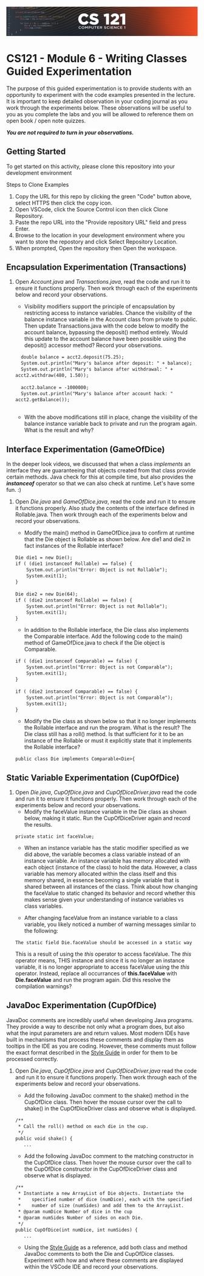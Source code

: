 ![CS121 Banner](CS121-BANNER.svg)
# CS121 - Module 6 - Writing Classes Guided Experimentation
The purpose of this guided experimentation is to provide students with an opportunity to experiment with the code examples presented in the lecture. It is important to keep detailed observation in your coding journal as you work through the experiments below. These observations will be useful to you as you complete the labs and you will be allowed to reference them on open book / open note quizzes.  

***You are not required to turn in your observations.***
## Getting Started
To get started on this activity, please clone this repository into your development environment  

Steps to Clone Examples
1. Copy the URL for this repo by clicking the green "Code" button above, select HTTPS then click the copy icon.
2. Open VSCode, click the Source Control icon then click Clone Repository.
3. Paste the repo URL into the "Provide repository URL" field and press Enter.
4. Browse to the location in your development environment where you want to store the repostory and click Select Repository Location.
5. When prompted, Open the repository then Open the workspace.

## Encapsulation Experimentation (Transactions)
1. Open *Account.java* and *Transactions.java*, read the code and run it to ensure it functions properly.  Then work through each of the experiments below and record your observations.
    - Visibility modifiers support the principle of encapsulation by restricting access to instance variables. Chance the visibility of the balance instance variable in the Account class from private to public. Then update Transactions.java with the code below to modify the account balance, bypassing the deposit() method entirely. Would this update to the account balance have been possible using the deposit() accessor method?  Record your observations.
    ```
      double balance = acct2.deposit(75.25);
      System.out.println("Mary's balance after deposit: " + balance);
      System.out.println("Mary's balance after withdrawal: " + acct2.withdraw(480, 1.50));
      
      acct2.balance = -1000000;
      System.out.println("Mary's balance after account hack: " acct2.getBalance());
      
    ```
 
    - With the above modifications still in place, change the visibility of the balance instance variable back to private and run the program again.  What is the result and why?

## Interface Experimentation (GameOfDice)
In the deeper look videos, we discussed that when a class *implements* an interface they are guaranteeing that objects created from that class provide certain methods. Java check for this at compile time, but also provides the ***instanceof*** operator so that we can also check at runtime. Let's have some fun. :)
1. Open *Die.java* and *GameOfDice.java*, read the code and run it to ensure it functions properly. Also study the contents of the interface defined in Rollable.java. Then work through each of the experiments below and record your observations.
    - Modify the main() method in GameOfDice.java to confirm at runtime that the Die object is Rollable as shown below. Are die1 and die2 in fact instances of the Rollable interface?
    ```
	Die die1 = new Die();
	if ( (die1 instanceof Rollable) == false) {
	    System.out.println("Error: Object is not Rollable");
	    System.exit(1);
	}

	Die die2 = new Die(64);
	if ( (die2 instanceof Rollable) == false) {
	    System.out.println("Error: Object is not Rollable");
	    System.exit(1);
	}
    ```
    
    - In addition to the Rollable interface, the Die class also implements the Comparable interface. Add the following code to the main() method of GameOfDice.java to check if the Die object is Comparable.
    ```
	if ( (die1 instanceof Comparable) == false) {
	    System.out.println("Error: Object is not Comparable");
	    System.exit(1);
	}

	if ( (die2 instanceof Comparable) == false) {
	    System.out.println("Error: Object is not Comparable");
	    System.exit(1);
	}
    ```
 
    - Modify the Die class as shown below so that it no longer implements the Rollable interface and run the program. What is the result? The Die class still has a roll() method. Is that sufficient for it to be an instance of the Rollable or must it explicitly state that it implements the Rollable interface?
    ```
	public class Die implements Comparable<Die>{
    ```
      
## Static Variable Experimentation (CupOfDice)
1. Open *Die.java*, *CupOfDice.java* and *CupOfDiceDriver.java* read the code and run it to ensure it functions properly.  Then work through each of the experiments below and record your observations.
    - Modify the faceValue instance variable in the Die class as shown below, making it static. Run the CupOfDiceDriver again and record the results.
    ```
    private static int faceValue;
    ```
    - When an instance variable has the static modifier specified as we did above, the variable becomes a class variable instead of an instance variable. An instance variable has memory allocated with each object (instance of the class) to hold the data.  However, a class variable has memory allocated within the class itself and this memory shared, in essence becoming a single variable that is shared between all instances of the class. Think about how changing the faceValue to static changed its behavior and record whether this makes sense given your understanding of instance variables vs class variables.

    - After changing faceValue from an instance variable to a class variable, you likely noticed a number of warning messages similar to the following:
    ```
    The static field Die.faceValue should be accessed in a static way
    ```
    This is a result of using the *this* operator to access faceValue.  The *this* operator means, THIS instance and since it is no longer an instance variable, it is no longer appropriate to access faceValue using the *this* operator.  Instead, replace all occurrances of **this.faceValue** with **Die.faceValue** and run the program again. Did this resolve the compilation warnings?


## JavaDoc Experimentation (CupOfDice)
JavaDoc comments are incredibly useful when developing Java programs. They provide a way to describe not only what a program does, but also what the input parameters are and return values. Most modern IDEs have built in mechanisms that process these comments and display them as tooltips in the IDE as you are coding. However, these comments must follow the exact format described in the [Style Guide](https://docs.google.com/document/d/1LWbGQBKkApnNAzzgwOSvRM03DmhYWx5yEfecT2WXfjI/edit?usp=sharing) in order for them to be processed correctly.
1. Open *Die.java*, *CupOfDice.java* and *CupOfDiceDriver.java* read the code and run it to ensure it functions properly.  Then work through each of the experiments below and record your observations.
    - Add the following JavaDoc comment to the shake() method in the CupOfDice class.  Then hover the mouse cursor over the call to shake() in the CupOfDiceDriver class and observe what is displayed.
    ```
    /**
     * Call the roll() method on each die in the cup.
     */
    public void shake() {
       ...
    ```
    
    - Add the following JavaDoc comment to the matching constructor in the CupOfDice class.  Then hover the mouse cursor over the call to the CupOfDice constructor in the CupOfDiceDriver class and observe what is displayed.
    ```
    /**
     * Instantiate a new ArrayList of Die objects. Instantiate the
     *    specified number of dice (numDice), each with the specified
     *    number of size (numSides) and add them to the ArrayList.
     * @param numDice Number of dice in the cup
     * @param numSides Number of sides on each Die.
     */
    public CupOfDice(int numDice, int numSides) {
       ...
    ```

    - Using the [Style Guide](https://docs.google.com/document/d/1LWbGQBKkApnNAzzgwOSvRM03DmhYWx5yEfecT2WXfjI/edit?usp=sharing) as a reference, add both class and method JavaDoc comments to both the Die and CupOfDice classes. Experiment with how and where these comments are displayed within the VSCode IDE and record your observations.

